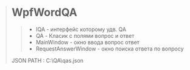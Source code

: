 ># WpfWordQA
>> * IQA        - интерфейс которому удв. QA
>> * QA         - Класик с полями вопрос и ответ
>> * MainWindow -   окно ввода вопрос ответ
>> * RequestAnswerWindow - окно поиска ответа по вопросу
>
> JSON PATH : C:\QA\qas.json
